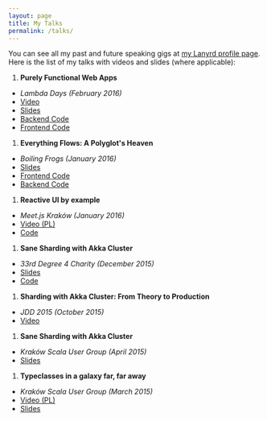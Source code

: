 ```yaml
---
layout: page
title: My Talks
permalink: /talks/
---
```


You can see all my past and future speaking gigs at [my Lanyrd profile page](http://lanyrd.com/profile/miciek-2071/). Here is the list of my talks with videos and slides (where applicable):

1. **Purely Functional Web Apps** 
  - *Lambda Days (February 2016)*
  - [Video](https://www.youtube.com/watch?v=oMfF9V52DT4)
  - [Slides](https://speakerdeck.com/miciek/purely-functional-web-apps)
  - [Backend Code](https://github.com/miciek/mrstats-haskell-servant)
  - [Frontend Code](https://github.com/miciek/mrstats-frontend-elm)
1. **Everything Flows: A Polyglot's Heaven** 
  - *Boiling Frogs (January 2016)*
  - [Slides](https://docs.google.com/presentation/d/1dMbwDT5tcb95a1YTLTWABejkU-whFASF3B6Lc86L_OE/edit?usp=sharing)
  - [Frontend Code](https://github.com/miciek/web-snake-react-bacon)
  - [Backend Code](https://github.com/miciek/snake-multiplayer-akka-streams)
1. **Reactive UI by example**
  - *Meet.js Kraków (January 2016)*
  - [Video (PL)](http://krakow.meetjs.pl/160112/)
  - [Code](https://github.com/miciek/web-snake-react-bacon)
1. **Sane Sharding with Akka Cluster**
  - *33rd Degree 4 Charity (December 2015)*
  - [Slides](http://www.slideshare.net/miciek/sane-sharding-with-akka-cluster-53948027)
  - [Code](https://github.com/miciek/akka-sharding-example)
1. **Sharding with Akka Cluster: From Theory to Production**
  - *JDD 2015 (October 2015)*
  - [Video](https://www.youtube.com/watch?v=2oYytf5Y1rY)
1. **Sane Sharding with Akka Cluster**
  - *Kraków Scala User Group (April 2015)* 
  - [Slides](http://www.slideshare.net/miciek/sane-sharding-with-akka-cluster)
1. **Typeclasses in a galaxy far, far away**
  - *Kraków Scala User Group (March 2015)*
  - [Video (PL)](https://www.youtube.com/watch?v=v-gT4Z82CF4)
  - [Slides](http://slides.com/miciek/typeclasses#/)
